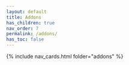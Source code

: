 ```yaml
---
layout: default
title: Addons
has_children: true
nav_order: 7
permalink: /addons/
has_toc: false
---
```


{% include nav_cards.html folder="addons" %}